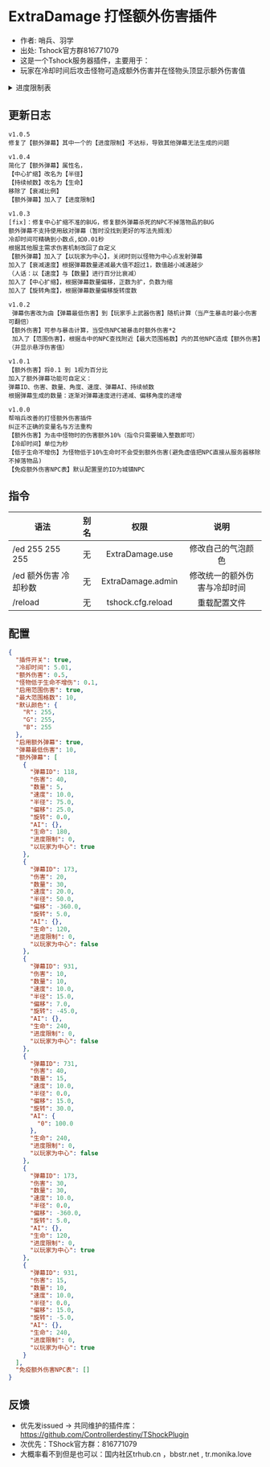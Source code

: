 # ExtraDamage 打怪额外伤害插件

- 作者: 哨兵、羽学
- 出处: Tshock官方群816771079
- 这是一个Tshock服务器插件，主要用于：
- 玩家在冷却时间后攻击怪物可造成额外伤害并在怪物头顶显示额外伤害值

<details>
  <summary>进度限制表</summary>

```事件与进度```
- None (无) - 0
- EyeOfCthulhu (克眼, 克苏鲁之眼) - 1
- SlimeKing (史莱姆王, 史莱姆之王, 史王) - 2
- EvilBoss (克脑, 克苏鲁之脑, 世界吞噬者, 世界吞噬怪, 世吞) - 3
- Skeletron (骷髅王) - 4
- QueenBee (蜂王) - 5
- Deerclops (鹿角怪, 独眼巨鹿) - 6
- WallOfFlesh (血肉墙, 肉山, 肉后, 困难模式) - 7
- MechBossAny (一王后) - 8
- TheTwins (双子魔眼) - 9
- TheDestroyer (毁灭者, 铁长直) - 10
- SkeletronPrime (机械骷髅王) - 11
- Plantera (世纪之花, 世花) - 12
- Golem (石巨人) - 13
- DukeFishron (猪鲨, 猪龙鱼公爵) - 14
- LunaticCultist (拜月教邪教徒, 拜月) - 15
- Moonlord (月球领主, 月亮领主, 月总) - 16
- EmpressOfLight (光之女皇, 光女) - 17
- QieenSlime (史莱姆皇后, 史后) - 18
- HalloweenTree (哀木) - 19
- HalloweenKing (南瓜王) - 20
- ChristmasTree (长绿尖叫怪) - 21
- ChristmasIceQueen (冰雪女皇) - 22
- ChristmasSantank (圣诞坦克) - 23
- Martians (火星飞碟, 飞碟) - 24
- Clown (小丑) - 25
- TowerSolar (日耀柱) - 26
- TowerVortex (星旋柱) - 27
- TowerNebula (星云柱) - 28
- TowerStardust (星尘柱) - 29
- Goblins (哥布林入侵, 哥布林) - 30
- Pirates (海盗入侵, 海盗) - 31
- Frost (霜月) - 32
- BloodMoon (血月) - 33
- DrakMageT1 (旧日一, 黑暗法师) - 34
- OrgeT2 (旧日二, 巨魔) - 35
- BetsyT3 (旧日三, 贝蒂斯, 双足翼龙) - 36
- Raining (雨天) - 37
- DyaTime (白天) - 38
- Night (夜晚) - 39
- WindyDay (大风天) - 40
- Halloween (万圣节) - 41
- Party (派对) - 42

```世界种子```
- DrunkWorld (2020, 醉酒世界) - 43
- tenthAnniversaryWorld (2021, 十周年) - 44
- ForTheWorthy (ftw) - 45
- RemixWorld (混乱世界, 颠倒世界) - 46
- NotTheBeesWorld (ntb, 蜂蜜世界) - 47
- DontStarveWorld (永恒领域, 饥荒) - 48
- zenithWorld (天顶世界, 天顶) - 49
- NoTrapsWorld (陷阱世界, 陷阱) - 50

```月相```
- FullMoon (满月) - 51
- WaningGibbous (亏凸月) - 52
- ThirdQuarter (下弦月) - 53
- WaningCrescen (残月) - 54
- NewMoon (新月) - 55
- WaxingCrescent (娥眉月) - 56
- FirstQuarter (上弦月) - 57
- WaxingGibbous (盈凸月) - 58

</details>

## 更新日志

```
v1.0.5
修复了【额外弹幕】其中一个的【进度限制】不达标，导致其他弹幕无法生成的问题

v1.0.4
简化了【额外弹幕】属性名，
【中心扩缩】改名为【半径】
【持续帧数】改名为【生命】
移除了【衰减比例】
【额外弹幕】加入了【进度限制】

v1.0.3
[fix]：修复中心扩缩不准的BUG，修复额外弹幕杀死的NPC不掉落物品的BUG
额外弹幕不支持使用敌对弹幕（暂时没找到更好的写法先搁浅）
冷却时间可精确到小数点,如0.01秒
根据其他服主需求伤害机制改回了自定义
【额外弹幕】加入了【以玩家为中心】，关闭时则以怪物为中心点发射弹幕
加入了【衰减速度】根据弹幕数量递减最大值不超过1，数值越小减速越少
（人话：以【速度】与【数量】进行百分比衰减）
加入了【中心扩缩】，根据弹幕数量偏移，正数为扩，负数为缩
加入了【旋转角度】，根据弹幕数量偏移旋转度数

v1.0.2
 弹幕伤害改为由【弹幕最低伤害】到【玩家手上武器伤害】随机计算（当产生暴击时最小伤害可翻倍）
【额外伤害】可参与暴击计算，当受伤NPC被暴击时额外伤害*2
 加入了【范围伤害】，根据击中的NPC查找附近【最大范围格数】内的其他NPC造成【额外伤害】（并显示悬浮伤害值）

v1.0.1
【额外伤害】将0.1 到 1视为百分比
加入了额外弹幕功能可自定义：
弹幕ID、伤害、数量、角度、速度、弹幕AI、持续帧数
根据弹幕生成的数量：逐渐对弹幕速度进行递减、偏移角度的递增

v1.0.0
帮哨兵改善的打怪额外伤害插件
纠正不正确的变量名与方法重构
【额外伤害】为击中怪物时的伤害额外10%（指令只需要输入整数即可）
【冷却时间】单位为秒
【低于生命不增伤】为怪物低于10%生命时不会受到额外伤害(避免虚值把NPC直接从服务器移除不掉落物品)
【免疫额外伤害NPC表】默认配置里的ID为城镇NPC
```

## 指令

| 语法                             | 别名  |       权限       |                   说明                   |
| -------------------------------- | :---: | :--------------: | :--------------------------------------: |
| /ed 255 255 255 | 无 |   ExtraDamage.use    |    修改自己的气泡颜色    |
| /ed 额外伤害 冷却秒数 | 无 |   ExtraDamage.admin    |    修改统一的额外伤害与冷却时间   |
| /reload  | 无 |   tshock.cfg.reload    |    重载配置文件    |

## 配置

```json
{
  "插件开关": true,
  "冷却时间": 5.01,
  "额外伤害": 0.5,
  "怪物低于生命不增伤": 0.1,
  "启用范围伤害": true,
  "最大范围格数": 10,
  "默认颜色": {
    "R": 255,
    "G": 255,
    "B": 255
  },
  "启用额外弹幕": true,
  "弹幕最低伤害": 10,
  "额外弹幕": [
    {
      "弹幕ID": 118,
      "伤害": 40,
      "数量": 5,
      "速度": 10.0,
      "半径": 75.0,
      "偏移": 25.0,
      "旋转": 0.0,
      "AI": {},
      "生命": 180,
      "进度限制": 0,
      "以玩家为中心": true
    },
    {
      "弹幕ID": 173,
      "伤害": 20,
      "数量": 30,
      "速度": 20.0,
      "半径": 50.0,
      "偏移": -360.0,
      "旋转": 5.0,
      "AI": {},
      "生命": 120,
      "进度限制": 0,
      "以玩家为中心": false
    },
    {
      "弹幕ID": 931,
      "伤害": 10,
      "数量": 10,
      "速度": 10.0,
      "半径": 15.0,
      "偏移": 7.0,
      "旋转": -45.0,
      "AI": {},
      "生命": 240,
      "进度限制": 0,
      "以玩家为中心": false
    },
    {
      "弹幕ID": 731,
      "伤害": 40,
      "数量": 15,
      "速度": 10.0,
      "半径": 0.0,
      "偏移": 15.0,
      "旋转": 30.0,
      "AI": {
        "0": 100.0
      },
      "生命": 240,
      "进度限制": 0,
      "以玩家为中心": false
    },
    {
      "弹幕ID": 173,
      "伤害": 30,
      "数量": 30,
      "速度": 10.0,
      "半径": 0.0,
      "偏移": -360.0,
      "旋转": 5.0,
      "AI": {},
      "生命": 120,
      "进度限制": 0,
      "以玩家为中心": true
    },
    {
      "弹幕ID": 931,
      "伤害": 15,
      "数量": 10,
      "速度": 10.0,
      "半径": 0.0,
      "偏移": 15.0,
      "旋转": -5.0,
      "AI": {},
      "生命": 240,
      "进度限制": 0,
      "以玩家为中心": true
    }
  ],
  "免疫额外伤害NPC表": []
}
```
## 反馈
- 优先发issued -> 共同维护的插件库：https://github.com/Controllerdestiny/TShockPlugin
- 次优先：TShock官方群：816771079
- 大概率看不到但是也可以：国内社区trhub.cn ，bbstr.net , tr.monika.love